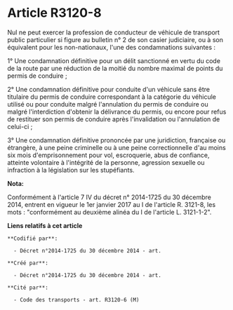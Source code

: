 # Article R3120-8

Nul ne peut exercer la profession de conducteur de véhicule de transport public particulier si figure au bulletin n° 2 de son
casier judiciaire, ou à son équivalent pour les non-nationaux, l'une des condamnations suivantes :

1° Une condamnation définitive pour un délit sanctionné en vertu du code de la route par une réduction de la moitié du nombre
maximal de points du permis de conduire ;

2° Une condamnation définitive pour conduite d'un véhicule sans être titulaire du permis de conduire correspondant à la
catégorie du véhicule utilisé ou pour conduite malgré l'annulation du permis de conduire ou malgré l'interdiction d'obtenir
la délivrance du permis, ou encore pour refus de restituer son permis de conduire après l'invalidation ou l'annulation de
celui-ci ;

3° Une condamnation définitive prononcée par une juridiction, française ou étrangère, à une peine criminelle ou à une peine
correctionnelle d'au moins six mois d'emprisonnement pour vol, escroquerie, abus de confiance, atteinte volontaire à
l'intégrité de la personne, agression sexuelle ou infraction à la législation sur les stupéfiants.

**Nota:**

Conformément à l'article 7 IV du décret n° 2014-1725 du 30 décembre 2014, entrent en vigueur le 1er janvier 2017 au I de
l'article R. 3121-8, les mots : "conformément au deuxième alinéa du I de l'article L. 3121-1-2".

**Liens relatifs à cet article**

	**Codifié par**:

	  - Décret n°2014-1725 du 30 décembre 2014 - art.

	**Créé par**:

	  - Décret n°2014-1725 du 30 décembre 2014 - art.

	**Cité par**:

	  - Code des transports - art. R3120-6 (M)
